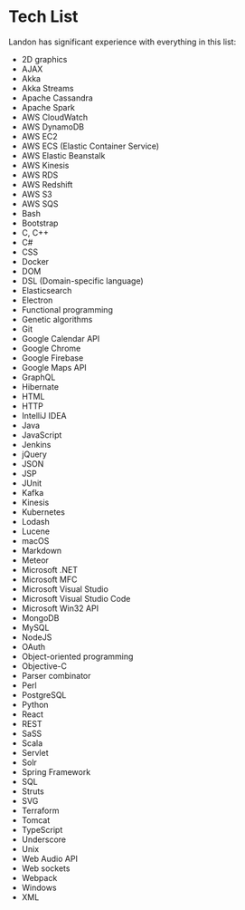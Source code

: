 # Tech List

Landon has significant experience with everything in this list:

- 2D graphics
- AJAX
- Akka
- Akka Streams
- Apache Cassandra
- Apache Spark
- AWS CloudWatch
- AWS DynamoDB
- AWS EC2
- AWS ECS (Elastic Container Service)
- AWS Elastic Beanstalk
- AWS Kinesis
- AWS RDS
- AWS Redshift
- AWS S3
- AWS SQS
- Bash
- Bootstrap
- C, C++
- C#
- CSS
- Docker
- DOM
- DSL (Domain-specific language)
- Elasticsearch
- Electron
- Functional programming
- Genetic algorithms
- Git
- Google Calendar API
- Google Chrome
- Google Firebase
- Google Maps API
- GraphQL
- Hibernate
- HTML
- HTTP
- IntelliJ IDEA
- Java
- JavaScript
- Jenkins
- jQuery
- JSON
- JSP
- JUnit
- Kafka
- Kinesis
- Kubernetes
- Lodash
- Lucene
- macOS
- Markdown
- Meteor
- Microsoft .NET
- Microsoft MFC
- Microsoft Visual Studio
- Microsoft Visual Studio Code
- Microsoft Win32 API
- MongoDB
- MySQL
- NodeJS
- OAuth
- Object-oriented programming
- Objective-C
- Parser combinator
- Perl
- PostgreSQL
- Python
- React
- REST
- SaSS
- Scala
- Servlet
- Solr
- Spring Framework
- SQL
- Struts
- SVG
- Terraform
- Tomcat
- TypeScript
- Underscore
- Unix
- Web Audio API
- Web sockets
- Webpack
- Windows
- XML
